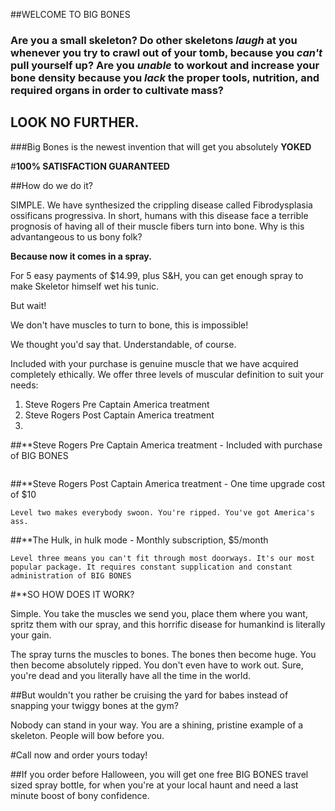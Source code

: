 ##WELCOME TO BIG BONES

### Are you a small skeleton? Do other skeletons _laugh_ at you whenever you try to crawl out of your tomb, because you _can't_ pull yourself up? Are you _unable_ to workout and increase your bone density because you _lack_ the proper tools, nutrition, and required organs in order to cultivate mass?

## LOOK NO FURTHER.

###Big Bones is the newest invention that will get you absolutely **YOKED**

#**100% SATISFACTION GUARANTEED**

##How do we do it?

SIMPLE. We have synthesized the crippling disease called Fibrodysplasia ossificans progressiva. In short, humans with this disease face a terrible prognosis of having all of their muscle fibers turn into bone. Why is this advantangeous to us bony folk?

**Because now it comes in a spray.**

For 5 easy payments of $14.99, plus S&H, you can get enough spray to make Skeletor himself wet his tunic.

But wait!

We don't have muscles to turn to bone, this is impossible!

We thought you'd say that. Understandable, of course.

Included with your purchase is genuine muscle that we have acquired completely ethically. We offer three levels of muscular definition to suit your needs:

1. Steve Rogers Pre Captain America treatment
2. Steve Rogers Post Captain America treatment
3. 

##**Steve Rogers Pre Captain America treatment - Included with purchase of BIG BONES

```Level one comes with the svelte approach. More than your average skeleton, but not much. 
```

##**Steve Rogers Post Captain America treatment - One time upgrade cost of $10

```Level two makes everybody swoon. You're ripped. You've got America's ass.```

##**The Hulk, in hulk mode - Monthly subscription, $5/month

```Level three means you can't fit through most doorways. It's our most popular package. It requires constant supplication and constant administration of BIG BONES ```


#**SO HOW DOES IT WORK?

Simple. You take the muscles we send you, place them where you want, spritz them with our spray, and this horrific disease for humankind is literally your gain.

The spray turns the muscles to bones.
The bones then become huge.
You then become absolutely ripped. 
You don't even have to work out. Sure, you're dead and you literally have all the time in the world.

##But wouldn't you rather be cruising the yard for babes instead of snapping your twiggy bones at the gym?

Nobody can stand in your way. You are a shining, pristine example of a skeleton. People will bow before you.

#Call now and order yours today!

##If you order before Halloween, you will get one free BIG BONES travel sized spray bottle, for when you're at your local haunt and need a last minute boost of bony confidence. 
